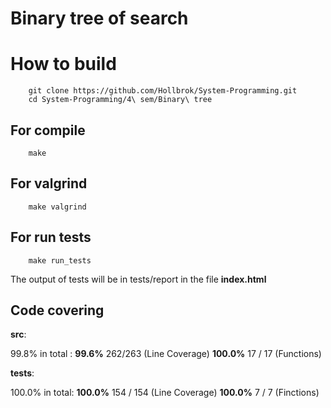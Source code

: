 # Binary tree of search

# How to build

```shell
    git clone https://github.com/Hollbrok/System-Programming.git
    cd System-Programming/4\ sem/Binary\ tree
```

## For compile

```shell
    make
```

## For valgrind

```shell
    make valgrind
```

## For run tests

```shell
    make run_tests
```

The output of tests will be in tests/report in the file __index.html__

## Code covering

__src__:

99.8% in total :
    __99.6%__   262/263 (Line Coverage)
    __100.0%__	17 / 17 (Functions)

__tests__:

100.0% in total:
    __100.0%__	154 / 154 (Line Coverage)
    __100.0%__	7 / 7 (Finctions)
